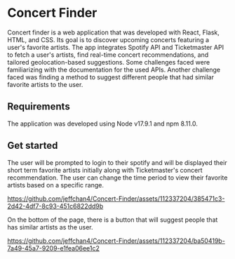 # Concert Finder

Concert finder is a web application that was developed with React, Flask, HTML, and CSS. Its goal is to discover upcoming concerts featuring 
a user's favorite artists. The app integrates Spotify API and Ticketmaster API to fetch a user's artists, find real-time concert recommendations, and 
tailored geolocation-based suggestions. Some challenges faced were familiarizing with the documentation for the used APIs. Another challenge faced was 
finding a method to suggest different people that had similar favorite artists to the user.


## Requirements

The application was developed using Node v17.9.1 and npm 8.11.0.


## Get started

The user will be prompted to login to their spotify and will be displayed their short term favorite artists initially along with Ticketmaster's concert recommendation. The user can change the time period to view their favorite artists based on a specific range. 



https://github.com/jeffchan4/Concert-Finder/assets/112337204/385471c3-2d42-4df7-8c93-451c6822dd9b



On the bottom of the page, there is a button that will suggest people that has similar artists as the user.



https://github.com/jeffchan4/Concert-Finder/assets/112337204/ba50419b-7a49-45a7-9209-e1fea06ee1c2


